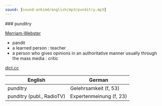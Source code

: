 ```yaml
---
sound: [sound:ankimd/english/mp3/punditry.mp3]
---
```


\### punditry

[Merriam-Webster](https://www.merriam-webster.com/dictionary/punditry)

- pandit
- a learned person : teacher
- a person who gives opinions in an authoritative manner usually through the mass media : critic

[dict.cc](https://www.dict.cc/punditry)

| English        | German       |
| -------------- | ------------ |
| punditry | Gelehrsamkeit (f, 53) |
| punditry (publ., RadioTV) | Expertenmeinung (f, 23) |
